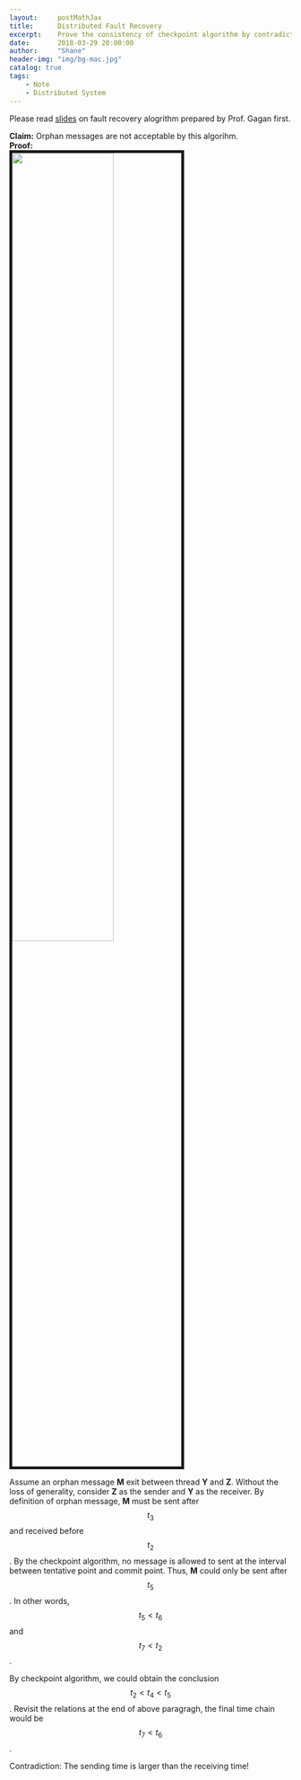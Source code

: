 ```yaml
---
layout:     postMathJax
title:      Distributed Fault Recovery
excerpt:    Prove the consistency of checkpoint algorithm by contradiction.
date:       2018-03-29 20:00:00
author:     "Shane"
header-img: "img/bg-mac.jpg"
catalog: true
tags:
    - Note
    - Distributed System
---
```


Please read [slides](http://web.cse.ohio-state.edu/~agrawal.28/760/Slides/mar28.pdf) on fault recovery alogrithm prepared by Prof. Gagan first.

**Claim:** Orphan messages are not acceptable by this algorihm.<br>
**Proof:** <br>
<img width="60%" src="https://i.imgur.com/SkYA9dr.jpg" border="5"/>

Assume an orphan message **M** exit between thread **Y** and **Z**. Without the loss of generality, consider **Z** as the sender and **Y** as the receiver. By definition of orphan message, **M** must be sent after $$t_3$$ and received before $$t_2$$. By the checkpoint algorithm, no message is allowed to sent at the interval between tentative point and commit point. Thus, **M** could only be sent after $$t_5$$. In other words, $$t_5 < t_6$$ and $$t_7 < t_2$$ .

By checkpoint algorithm, we could obtain the conclusion $$t_2 < t_4 < t_5$$. Revisit the relations at the end of above paragragh, the final time chain would be $$t_7 < t_6$$.

Contradiction: The sending time is larger than the receiving time! 
